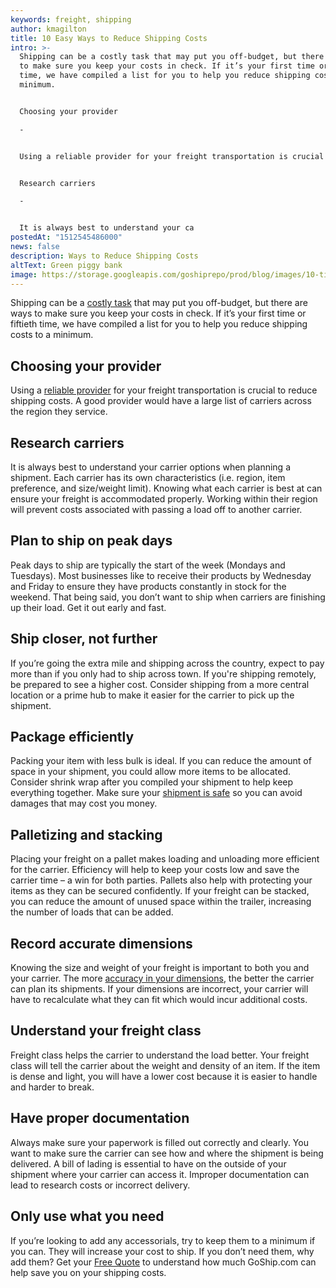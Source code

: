 ```yaml
---
keywords: freight, shipping
author: kmagilton
title: 10 Easy Ways to Reduce Shipping Costs
intro: >-
  Shipping can be a costly task that may put you off-budget, but there are ways
  to make sure you keep your costs in check. If it’s your first time or fiftieth
  time, we have compiled a list for you to help you reduce shipping costs to a
  minimum. 


  Choosing your provider

  -


  Using a reliable provider for your freight transportation is crucial to reduce shipping costs. A good provider would have a large list of carriers across the region they service. 


  Research carriers

  -


  It is always best to understand your ca
postedAt: "1512545486000"
news: false
description: Ways to Reduce Shipping Costs
altText: Green piggy bank
image: https://storage.googleapis.com/goshiprepo/prod/blog/images/10-tips-reduce-costs-shippers.jpg
---
```

Shipping can be a [costly task](https://www.goship.com/blog/how-to-avoid-unwanted-shipping-costs/) that may put you off-budget, but there are ways to make sure you keep your costs in check. If it’s your first time or fiftieth time, we have compiled a list for you to help you reduce shipping costs to a minimum.

**Choosing your provider**
--------------------------

Using a [reliable provider](https://www.goship.com/blog/questions-to-ask-your-ltl-shipping-provider/) for your freight transportation is crucial to reduce shipping costs. A good provider would have a large list of carriers across the region they service.

**Research carriers**
---------------------

It is always best to understand your carrier options when planning a shipment. Each carrier has its own characteristics (i.e. region, item preference, and size/weight limit). Knowing what each carrier is best at can ensure your freight is accommodated properly. Working within their region will prevent costs associated with passing a load off to another carrier.

**Plan to ship on peak days**
-----------------------------

Peak days to ship are typically the start of the week (Mondays and Tuesdays). Most businesses like to receive their products by Wednesday and Friday to ensure they have products constantly in stock for the weekend. That being said, you don’t want to ship when carriers are finishing up their load. Get it out early and fast.

**Ship closer, not further**
----------------------------

If you’re going the extra mile and shipping across the country, expect to pay more than if you only had to ship across town. If you're shipping remotely, be prepared to see a higher cost. Consider shipping from a more central location or a prime hub to make it easier for the carrier to pick up the shipment.

**Package efficiently**
-----------------------

Packing your item with less bulk is ideal. If you can reduce the amount of space in your shipment, you could allow more items to be allocated. Consider shrink wrap after you compiled your shipment to help keep everything together. Make sure your [shipment is safe](https://www.goship.com/blog/how-to-safely-prepare-your-ltl-freight-shipment/) so you can avoid damages that may cost you money.

**Palletizing and stacking**
----------------------------

Placing your freight on a pallet makes loading and unloading more efficient for the carrier. Efficiency will help to keep your costs low and save the carrier time – a win for both parties. Pallets also help with protecting your items as they can be secured confidently. If your freight can be stacked, you can reduce the amount of unused space within the trailer, increasing the number of loads that can be added.

**Record accurate dimensions**
------------------------------

Knowing the size and weight of your freight is important to both you and your carrier. The more [accuracy in your dimensions](https://www.goship.com/blog/factors-determine-ltl-shipping-rates/), the better the carrier can plan its shipments. If your dimensions are incorrect, your carrier will have to recalculate what they can fit which would incur additional costs.

**Understand your freight class**
---------------------------------

Freight class helps the carrier to understand the load better. Your freight class will tell the carrier about the weight and density of an item. If the item is dense and light, you will have a lower cost because it is easier to handle and harder to break.

**Have proper documentation**
-----------------------------

Always make sure your paperwork is filled out correctly and clearly. You want to make sure the carrier can see how and where the shipment is being delivered. A bill of lading is essential to have on the outside of your shipment where your carrier can access it. Improper documentation can lead to research costs or incorrect delivery.

**Only use what you need**
--------------------------

If you’re looking to add any accessorials, try to keep them to a minimum if you can. They will increase your cost to ship. If you don’t need them, why add them? Get your [Free Quote](https://app.goship.com/#/wizard) to understand how much GoShip.com can help save you on your shipping costs.
